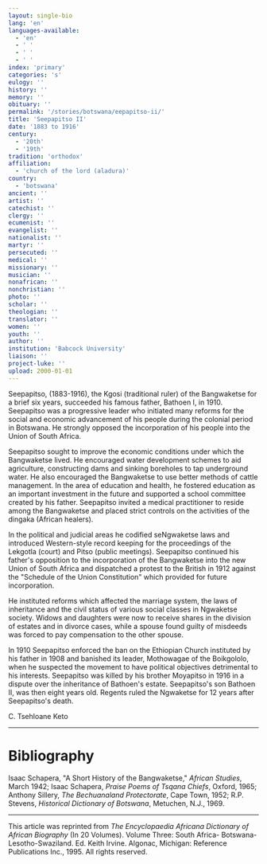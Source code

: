 ```yaml
---
layout: single-bio
lang: 'en'
languages-available:
  - 'en'
  - ' '
  - ' '
  - ' '
index: 'primary'
categories: 's'
eulogy: ''
history: ''
memory: ''
obituary: ''
permalink: '/stories/botswana/eepapitso-ii/'
title: 'Seepapitso II'
date: '1883 to 1916'
century:
  - '20th'
  - '19th'
tradition: 'orthodox'
affiliation:
  - 'church of the lord (aladura)'
country:
  - 'botswana'
ancient: ''
artist: ''
catechist: ''
clergy: ''
ecumenist: ''
evangelist: ''
nationalist: ''
martyr: ''
persecuted: ''
medical: ''
missionary: ''
musician: ''
nonafrican: ''
nonchristian: ''
photo: ''
scholar: ''
theologian: ''
translator: ''
women: ''
youth: ''
author: ''
institution: 'Babcock University'
liaison: ''
project-luke: ''
upload: 2000-01-01
---
```



Seepapitso, (1883-1916), the Kgosi (traditional ruler) of the Bangwaketse for a brief six years, succeeded his famous father, Bathoen I, in 1910. Seepapitso was a progressive leader who initiated many reforms for the social and economic advancement of his people during the colonial period in Botswana. He strongly opposed the incorporation of his people into the Union of South Africa.

Seepapitso sought to improve the economic conditions under which the Bangwaketse lived. He encouraged water development schemes to aid agriculture, constructing dams and sinking boreholes to tap underground water. He also encouraged the Bangwaketse to use better methods of cattle management. In the area of education and health, he fostered education as an important investment in the future and supported a school committee created by his father. Seepapitso invited a medical practitioner to reside among the Bangwaketse and placed strict controls on the activities of the dingaka (African healers).

In the political and judicial areas he codified seNgwaketse laws and introduced Western-style record keeping for the proceedings of the Lekgotla (court) and Pitso (public meetings). Seepapitso continued his father's opposition to the incorporation of the Bangwaketse into the new Union of South Africa and dispatched a protest to the British in 1912 against the "Schedule of the Union Constitution" which provided for future incorporation.

He instituted reforms which affected the marriage system, the laws of inheritance and the civil status of various social classes in Ngwaketse society. Widows and daughters were now to receive shares in the division of estates and in divorce cases, while a spouse found guilty of misdeeds was forced to pay compensation to the other spouse.

In 1910 Seepapitso enforced the ban on the Ethiopian Church instituted by his father in 1908 and banished its leader, Mothowagae of the Boikgololo, when he suspected the movement to have political objectives detrimental to his interests. Seepapitso was killed by his brother Moyapitso in 1916 in a dispute over the inheritance of Bathoen's estate. Seepapitso's son Bathoen II, was then eight years old. Regents ruled the Ngwaketse for 12 years after Seepapitso's death.

C. Tsehloane Keto

---

# Bibliography

Isaac Schapera, "A Short History of the Bangwaketse," *African Studies*, March 1942; Isaac Schapera, *Praise Poems of Tsqana Chiefs*, Oxford, 1965; Anthony Sillery, *The Bechuanaland Protectorate*, Cape Town, 1952; R.P. Stevens, *Historical Dictionary of Botswana*, Metuchen, N.J., 1969.

---

This article was reprinted from *The Encyclopaedia Africana Dictionary of African Biography* (In 20 Volumes). Volume Three: South Africa- Botswana-Lesotho-Swaziland. Ed. Keith Irvine. Algonac, Michigan: Reference Publications Inc., 1995.  All rights reserved.
